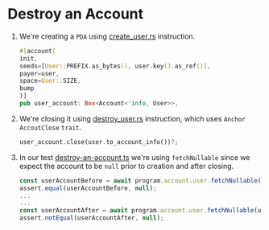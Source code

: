 # Destroy an Account

1. We're creating a `PDA` using [create_user.rs](programs/destroy-an-account/src/instructions/create_user.rs)
   instruction.
    ```rust
    #[account(
    init,
    seeds=[User::PREFIX.as_bytes(), user.key().as_ref()],
    payer=user,
    space=User::SIZE,
    bump
    )]
    pub user_account: Box<Account<'info, User>>,
    ```

2. We're closing it using [destroy_user.rs](programs/destroy-an-account/src/instructions/destroy_user.rs)
   instruction, which uses `Anchor` `AccoutClose` `trait`. 

    ```rust
    user_account.close(user.to_account_info())?;
    ```

3. In our test [destroy-an-account.ts](tests/destroy-an-account.ts) we're using `fetchNullable` since we expect 
   the account to be `null` prior to creation and after closing. 

    ```typescript
    const userAccountBefore = await program.account.user.fetchNullable(userAccountAddress, "processed");
    assert.equal(userAccountBefore, null);
   ...
   ...
   const userAccountAfter = await program.account.user.fetchNullable(userAccountAddress, "processed");
   assert.notEqual(userAccountAfter, null);
   ```